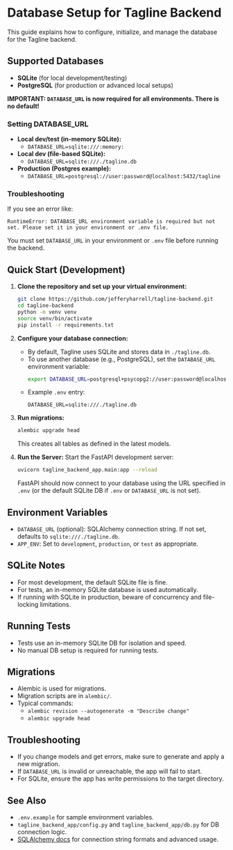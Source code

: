 # Database Setup for Tagline Backend

This guide explains how to configure, initialize, and manage the database for the Tagline backend.

## Supported Databases
- **SQLite** (for local development/testing)
- **PostgreSQL** (for production or advanced local setups)

**IMPORTANT: `DATABASE_URL` is now required for all environments. There is no default!**

### Setting DATABASE_URL

- **Local dev/test (in-memory SQLite):**
  - `DATABASE_URL=sqlite:///:memory:`
- **Local dev (file-based SQLite):**
  - `DATABASE_URL=sqlite:///./tagline.db`
- **Production (Postgres example):**
  - `DATABASE_URL=postgresql://user:password@localhost:5432/tagline`

### Troubleshooting

If you see an error like:

    RuntimeError: DATABASE_URL environment variable is required but not set. Please set it in your environment or .env file.

You must set `DATABASE_URL` in your environment or `.env` file before running the backend.

## Quick Start (Development)

1. **Clone the repository and set up your virtual environment:**
    ```sh
    git clone https://github.com/jefferyharrell/tagline-backend.git
    cd tagline-backend
    python -m venv venv
    source venv/bin/activate
    pip install -r requirements.txt
    ```

2. **Configure your database connection:**
    - By default, Tagline uses SQLite and stores data in `./tagline.db`.
    - To use another database (e.g., PostgreSQL), set the `DATABASE_URL` environment variable:
      ```sh
      export DATABASE_URL=postgresql+psycopg2://user:password@localhost:5432/tagline
      ```
    - Example `.env` entry:
      ```env
      DATABASE_URL=sqlite:///./tagline.db
      ```

3. **Run migrations:**
    ```sh
    alembic upgrade head
    ```
    This creates all tables as defined in the latest models.

4. **Run the Server:**
    Start the FastAPI development server:
    ```bash
    uvicorn tagline_backend_app.main:app --reload
    ```
    FastAPI should now connect to your database using the URL specified in `.env` (or the default SQLite DB if `.env` or `DATABASE_URL` is not set).

## Environment Variables
- `DATABASE_URL` (optional): SQLAlchemy connection string. If not set, defaults to `sqlite:///./tagline.db`.
- `APP_ENV`: Set to `development`, `production`, or `test` as appropriate.

## SQLite Notes
- For most development, the default SQLite file is fine.
- For tests, an in-memory SQLite database is used automatically.
- If running with SQLite in production, beware of concurrency and file-locking limitations.

## Running Tests
- Tests use an in-memory SQLite DB for isolation and speed.
- No manual DB setup is required for running tests.

## Migrations
- Alembic is used for migrations.
- Migration scripts are in `alembic/`.
- Typical commands:
    - `alembic revision --autogenerate -m "Describe change"`
    - `alembic upgrade head`

## Troubleshooting
- If you change models and get errors, make sure to generate and apply a new migration.
- If `DATABASE_URL` is invalid or unreachable, the app will fail to start.
- For SQLite, ensure the app has write permissions to the target directory.

## See Also
- `.env.example` for sample environment variables.
- `tagline_backend_app/config.py` and `tagline_backend_app/db.py` for DB connection logic.
- [SQLAlchemy docs](https://docs.sqlalchemy.org/) for connection string formats and advanced usage.
